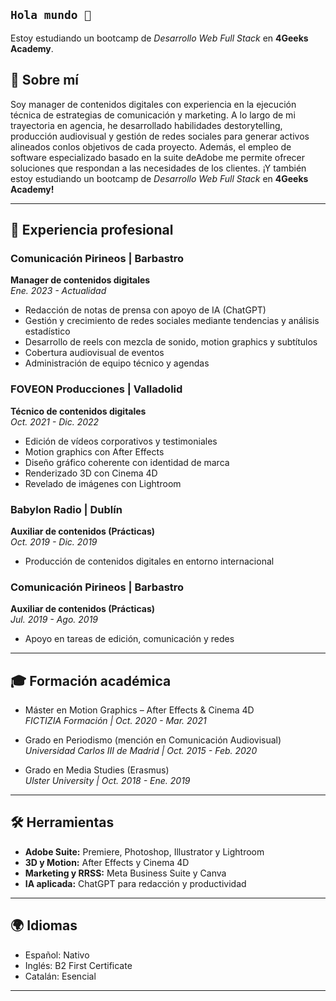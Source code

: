 ## `Hola mundo 👋`

Estoy estudiando un bootcamp de *Desarrollo Web Full Stack* en **4Geeks Academy**. 

## 🎯 Sobre mí

Soy manager de contenidos digitales con experiencia en la ejecución técnica de estrategias de comunicación y marketing. A lo largo de mi trayectoria en agencia, he desarrollado habilidades destorytelling, producción audiovisual y gestión de redes sociales para generar activos alineados conlos objetivos de cada proyecto. Además, el empleo de software especializado basado en la suite deAdobe me permite ofrecer soluciones que respondan a las necesidades de los clientes. ¡Y también estoy estudiando un bootcamp de _Desarrollo Web Full Stack_ en **4Geeks Academy!**

---

## 💼 Experiencia profesional

### Comunicación Pirineos | Barbastro  
**Manager de contenidos digitales**  
_Ene. 2023 - Actualidad_  
- Redacción de notas de prensa con apoyo de IA (ChatGPT)  
- Gestión y crecimiento de redes sociales mediante tendencias y análisis estadístico  
- Desarrollo de reels con mezcla de sonido, motion graphics y subtítulos  
- Cobertura audiovisual de eventos  
- Administración de equipo técnico y agendas  

### FOVEON Producciones | Valladolid  
**Técnico de contenidos digitales**  
_Oct. 2021 - Dic. 2022_  
- Edición de vídeos corporativos y testimoniales  
- Motion graphics con After Effects  
- Diseño gráfico coherente con identidad de marca  
- Renderizado 3D con Cinema 4D  
- Revelado de imágenes con Lightroom  

### Babylon Radio | Dublín  
**Auxiliar de contenidos (Prácticas)**  
_Oct. 2019 - Dic. 2019_  
- Producción de contenidos digitales en entorno internacional  

### Comunicación Pirineos | Barbastro  
**Auxiliar de contenidos (Prácticas)**  
_Jul. 2019 - Ago. 2019_  
- Apoyo en tareas de edición, comunicación y redes  

---

## 🎓 Formación académica

- Máster en Motion Graphics – After Effects & Cinema 4D  
  _FICTIZIA Formación | Oct. 2020 - Mar. 2021_

- Grado en Periodismo (mención en Comunicación Audiovisual)  
  _Universidad Carlos III de Madrid | Oct. 2015 - Feb. 2020_

- Grado en Media Studies (Erasmus)  
  _Ulster University | Oct. 2018 - Ene. 2019_

---

## 🛠 Herramientas

- **Adobe Suite:** Premiere, Photoshop, Illustrator y Lightroom  
- **3D y Motion:** After Effects y Cinema 4D  
- **Marketing y RRSS:** Meta Business Suite y Canva
- **IA aplicada:** ChatGPT para redacción y productividad

---

## 🌍 Idiomas

- Español: Nativo  
- Inglés: B2 First Certificate
- Catalán: Esencial  

---
